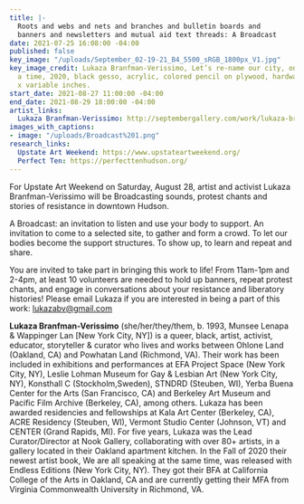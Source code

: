 ```yaml
---
title: |-
  Roots and webs and nets and branches and bulletin boards and
  banners and newsletters and mutual aid text threads: A Broadcast
date: 2021-07-25 16:08:00 -04:00
published: false
key_image: "/uploads/September_02-19-21_B4_5500_sRGB_1800px_V1.jpg"
key_image_credit: Lukaza Branfman-Verissimo, Let’s re-name our city, one block at
  a time, 2020, black gesso, acrylic, colored pencil on plywood, hardware, 48 x 24
  x variable inches.
start_date: 2021-08-27 11:00:00 -04:00
end_date: 2021-08-29 18:00:00 -04:00
artist_links:
  Lukaza Branfman-Verissimo: http://septembergallery.com/work/lukaza-branfman-verissimo.html
images_with_captions:
- image: "/uploads/Broadcast%201.png"
research_links:
  Upstate Art Weekend: https://www.upstateartweekend.org/
  Perfect Ten: https://perfecttenhudson.org/
---
```


For Upstate Art Weekend on Saturday, August 28, artist and activist Lukaza Branfman-Verissimo will be Broadcasting sounds, protest chants and stories of resistance in downtown Hudson.

A Broadcast: an invitation to listen and use your body to support. An invitation to come to a selected site, to gather and form a crowd. To let our bodies become the support structures. To show up, to learn and repeat and share.

You are invited to take part in bringing this work to life! From 11am-1pm and 2-4pm, at least 10 volunteers are needed to hold up banners, repeat protest chants, and engage in conversations about your resistance and liberatory histories! Please email Lukaza if you are interested in being a part of this work: lukazabv@gmail.com

<b>Lukaza Branfman-Verissimo</b> (she/her/they/them, b. 1993, Munsee Lenapa & Wappinger Lan [New York City, NY]) is a queer, black, artist, activist, educator, storyteller & curator who lives and works between Ohlone Land (Oakland, CA) and Powhatan Land (Richmond, VA). Their work has been included in exhibitions and performances at EFA Project Space (New York City, NY), Leslie Lohman Museum for Gay & Lesbian Art (New York City, NY), Konsthall C (Stockholm,Sweden), STNDRD (Steuben, WI), Yerba Buena Center for the Arts (San Francisco, CA) and Berkeley Art Museum and Pacific Film Archive (Berkeley, CA), among others. Lukaza has been awarded residencies and fellowships at Kala Art Center (Berkeley, CA), ACRE Residency (Steuben, WI), Vermont Studio Center (Johnson, VT) and CENTER (Grand Rapids, MI). For five years, Lukaza was the Lead Curator/Director at Nook Gallery, collaborating with over 80+ artists, in a gallery located in their Oakland apartment kitchen. In the Fall of 2020 their newest artist book, We are all speaking at the same time, was released with Endless Editions (New York City, NY). They got their BFA at California College of the Arts in Oakland, CA and are currently getting their MFA from Virginia Commonwealth University in Richmond, VA.